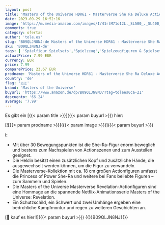 ```yaml
---
layout: post
title: 'Masters of the Universe HDR61 - Masterverse She Ra Deluxe Action Figur mit Zubehörteilen  ca 18 cm  Spielzeug für Kinder ab 6 Jahren'
date: 2023-09-29 16:52:16
image: 'https://m.media-amazon.com/images/I/41rlM71o12L._SL500_._SL400_.jpg'
comments: true
category: ofertas
author: 'tole.es'
slug: 'B09QLJN8NJ-de Masters of the Universe HDR61 - Masterverse She Ra Deluxe...'
sku: 'B09QLJN8NJ-de'
tags: [ 'Spielfigur Spielsets','Spielzeug','Spielzeugfiguren & Spielsets','masters of the universe','🇩🇪', ]
actualPrice: 7.99 EUR
currency: EUR
price: 7.99
comparePrice: 23.67 EUR
prodname: 'Masters of the Universe HDR61 - Masterverse She Ra Deluxe Action Figur mit Zubehörteilen  ca 18 cm  Spielzeug für Kinder ab 6 Jahren'
country: 'de'
flag: '🇩🇪'
brand: 'Masters of the Universe'
buyurl: 'https://www.amazon.de/dp/B09QLJN8NJ/?tag=tolees0ca-21'
descuento: '66.24'
average: '7.99'
---
```


Es gibt ein [{{< param title >}}]({{< param buyurl >}}) hier:

[![{{< param prodname >}}]({{< param image >}})]({{< param buyurl >}})

ℹ️:

- Mit über 30 Bewegungspunkten ist die She-Ra-Figur enorm beweglich und bestens zum Nachspielen von Actionszenen und zum Ausstellen geeignet.
- Die Heldin besitzt einen zusätzlichen Kopf und zusätzliche Hände, die ausgewechselt werden können, um die Figur zu verwandeln.
- Die Masterverse-Kollektion mit ca. 18 cm großen Actionfiguren umfasst die Princess of Power She-Ra und weitere bei Fans beliebte Figuren – zum Sammeln und Spielen.
- Die Masters of the Universe Masterverse Revelation-Actionfiguren sind eine Hommage an die spannende Netflix-Animationsserie Masters of the Universe: Revelation.
- Ein Schutzschild, ein Schwert und zwei Umhänge ergeben eine bedrohliche Kampfmontur und regen zu weiteren Geschichten an.

[🛒 kauf es hier!!]({{< param buyurl >}})
{{<world>}}B09QLJN8NJ{{</world>}}

